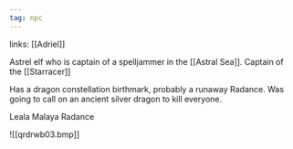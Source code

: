 ```yaml
---
tag: npc
---
```

links: [[Adriel]]

Astrel elf who is captain of a spelljammer in the [[Astral Sea]]. Captain of the [[Starracer]]

Has a dragon constellation birthmark, probably a runaway Radance. Was going to call on an ancient silver dragon to kill everyone. 

Leala Malaya Radance 

![[qrdrwb03.bmp]]